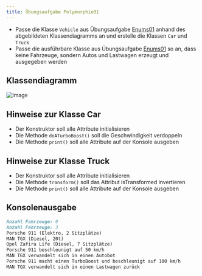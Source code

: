 ```yaml
---
title: Übungsaufgabe Polymorphie01
---
```


- Passe die Klasse `Vehicle` aus Übungsaufgabe [Enums01](../../java-api/exercises/enums01.md) anhand des abgebildeten Klassendiagramms an und erstelle die Klassen `Car` und `Truck`
- Passe die ausführbare Klasse aus Übungsaufgabe [Enums01](../../java-api/exercises/enums01.md) so an, dass keine Fahrzeuge, sondern Autos und Lastwagen erzeugt und ausgegeben werden

## Klassendiagramm
![image](https://user-images.githubusercontent.com/47243617/170883749-a72e4bd8-4059-432e-a648-f5f6bdbfc6ef.png)

## Hinweise zur Klasse Car
- Der Konstruktor soll alle Attribute initialisieren
- Die Methode `doATurboBoost()` soll die Geschwindigkeit verdoppeln
- Die Methode `print()` soll alle Attribute auf der Konsole ausgeben

## Hinweise zur Klasse Truck
- Der Konstruktor soll alle Attribute initialisieren
- Die Methode `transform()` soll das Attribut isTransformed invertieren
- Die Methode `print()` soll alle Attribute auf der Konsole ausgeben

## Konsolenausgabe
```markdown
Anzahl Fahrzeuge: 0
Anzahl Fahrzeuge: 3
Porsche 911 (Elektro, 2 Sitzplätze)
MAN TGX (Diesel, 20t)
Opel Zafira Life (Diesel, 7 Sitzplätze)
Porsche 911 beschleunigt auf 50 km/h
MAN TGX verwandelt sich in einen Autobot
Porsche 911 macht einen TurboBoost und beschleunigt auf 100 km/h
MAN TGX verwandelt sich in einen Lastwagen zurück 
```
